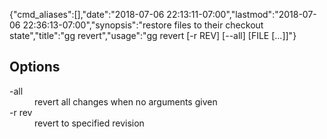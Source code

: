 {"cmd_aliases":[],"date":"2018-07-06 22:13:11-07:00","lastmod":"2018-07-06 22:36:13-07:00","synopsis":"restore files to their checkout state","title":"gg revert","usage":"gg revert [-r REV] [--all] [FILE [...]]"}

## Options

<dl class="flag_list">
	<dt>-all</dt>
	<dd>revert all changes when no arguments given</dd>
	<dt>-r rev</dt>
	<dd>revert to specified revision</dd>
</dl>

